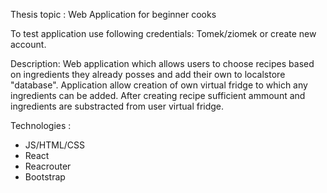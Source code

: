 Thesis topic : Web Application for beginner cooks

To test application use following credentials: Tomek/ziomek or create new account.

Description: Web application which allows users to choose recipes based on ingredients they already posses and add their own to localstore "database". Application allow creation of own virtual fridge to which any ingredients can be added. After creating recipe sufficient ammount and ingredients are substracted from user virtual fridge.

Technologies :
- JS/HTML/CSS
- React
- Reacrouter
- Bootstrap

